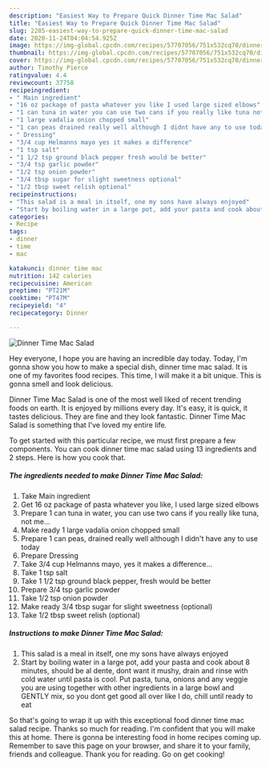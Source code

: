```yaml
---
description: "Easiest Way to Prepare Quick Dinner Time Mac Salad"
title: "Easiest Way to Prepare Quick Dinner Time Mac Salad"
slug: 2285-easiest-way-to-prepare-quick-dinner-time-mac-salad
date: 2020-11-24T04:04:54.925Z
image: https://img-global.cpcdn.com/recipes/57707056/751x532cq70/dinner-time-mac-salad-recipe-main-photo.jpg
thumbnail: https://img-global.cpcdn.com/recipes/57707056/751x532cq70/dinner-time-mac-salad-recipe-main-photo.jpg
cover: https://img-global.cpcdn.com/recipes/57707056/751x532cq70/dinner-time-mac-salad-recipe-main-photo.jpg
author: Timothy Pierce
ratingvalue: 4.4
reviewcount: 37758
recipeingredient:
- " Main ingredient"
- "16 oz package of pasta whatever you like I used large sized elbows"
- "1 can tuna in water you can use two cans if you really like tuna not me"
- "1 large vadalia onion chopped small"
- "1 can peas drained really well although I didnt have any to use today"
- " Dressing"
- "3/4 cup Helmanns mayo yes it makes a difference"
- "1 tsp salt"
- "1 1/2 tsp ground black pepper fresh would be better"
- "3/4 tsp garlic powder"
- "1/2 tsp onion powder"
- "3/4 tbsp sugar for slight sweetness optional"
- "1/2 tbsp sweet relish optional"
recipeinstructions:
- "This salad is a meal in itself, one my sons have always enjoyed"
- "Start by boiling water in a large pot, add your pasta and cook about 8 minutes, should be al dente, dont want it mushy, drain and rinse with cold water until pasta is cool.  Put pasta, tuna, onions and any veggie you are using together with other ingredients in a large bowl and GENTLY mix, so you dont get good all over like I do, chill until ready to eat"
categories:
- Recipe
tags:
- dinner
- time
- mac

katakunci: dinner time mac 
nutrition: 142 calories
recipecuisine: American
preptime: "PT21M"
cooktime: "PT47M"
recipeyield: "4"
recipecategory: Dinner

---
```



![Dinner Time Mac Salad](https://img-global.cpcdn.com/recipes/57707056/751x532cq70/dinner-time-mac-salad-recipe-main-photo.jpg)

Hey everyone, I hope you are having an incredible day today. Today, I'm gonna show you how to make a special dish, dinner time mac salad. It is one of my favorites food recipes. This time, I will make it a bit unique. This is gonna smell and look delicious.



Dinner Time Mac Salad is one of the most well liked of recent trending foods on earth. It is enjoyed by millions every day. It's easy, it is quick, it tastes delicious. They are fine and they look fantastic. Dinner Time Mac Salad is something that I've loved my entire life.


To get started with this particular recipe, we must first prepare a few components. You can cook dinner time mac salad using 13 ingredients and 2 steps. Here is how you cook that.

<!--inarticleads1-->

##### The ingredients needed to make Dinner Time Mac Salad:

1. Take  Main ingredient
1. Get 16 oz package of pasta whatever you like, I used large sized elbows
1. Prepare 1 can tuna in water, you can use two cans if you really like tuna, not me...
1. Make ready 1 large vadalia onion chopped small
1. Prepare 1 can peas, drained really well although I didn&#39;t have any to use today
1. Prepare  Dressing
1. Take 3/4 cup Helmanns mayo, yes it makes a difference...
1. Take 1 tsp salt
1. Take 1 1/2 tsp ground black pepper, fresh would be better
1. Prepare 3/4 tsp garlic powder
1. Take 1/2 tsp onion powder
1. Make ready 3/4 tbsp sugar for slight sweetness (optional)
1. Take 1/2 tbsp sweet relish (optional)




<!--inarticleads2-->

##### Instructions to make Dinner Time Mac Salad:

1. This salad is a meal in itself, one my sons have always enjoyed
1. Start by boiling water in a large pot, add your pasta and cook about 8 minutes, should be al dente, dont want it mushy, drain and rinse with cold water until pasta is cool.  Put pasta, tuna, onions and any veggie you are using together with other ingredients in a large bowl and GENTLY mix, so you dont get good all over like I do, chill until ready to eat




So that's going to wrap it up with this exceptional food dinner time mac salad recipe. Thanks so much for reading. I'm confident that you will make this at home. There is gonna be interesting food in home recipes coming up. Remember to save this page on your browser, and share it to your family, friends and colleague. Thank you for reading. Go on get cooking!
